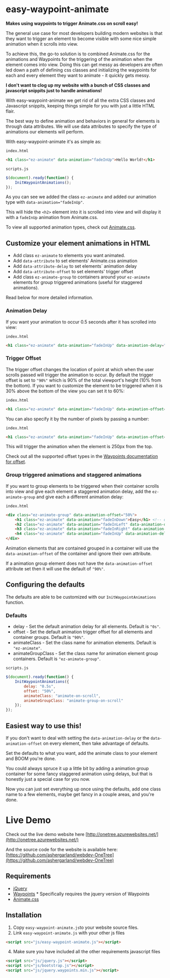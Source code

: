 # easy-waypoint-animate

**Makes using waypoints to trigger Animate.css on scroll easy!**

The general use case for most developers building modern websites is that they want to trigger an element to become visible with some nice simple animation when it scrolls into view.

To achieve this, the go-to solution is to combined Animate.css for the animations and Waypoints for the triggering of the animation when the element comes into view.
Doing this can get messy as developers are often led down a path of defining css classes and initializing the waypoints for each and every element they want to animate - it quickly gets messy.

**I don't want to clog up my website with a bunch of CSS classes and javascript snippits just to handle animations!**

With easy-waypoint-animate we get rid of all the extra CSS classes and Javascript snippits, keeping things simple for you with just a little HTML flair.

The best way to define animation and behaviors in general for elements is through data attributes. We will use data attributes to specify the type of animations our elements will perform.

With easy-waypoint-animate it's as simple as:

`index.html`
```html
<h1 class="ez-animate" data-animation="fadeInUp">Hello World!</h1>
```

`scripts.js`
```javascript
$(document).ready(function() {
    InitWaypointAnimations();
});
```

As you can see we added the class `ez-animate` and added our animation type with `data-animation="fadeInUp"`.

This will hide the `<h2>` element into it is scrolled into view and will display it with a `fadeInUp` animation from Animate.css.

To view all supported animation types, check out [Animate.css](https://daneden.github.io/animate.css/).

## Customize your element animations in HTML

* Add class `ez-animate` to elements you want animated.
* Add `data-attribute` to set elements' Animate.css animation
* Add `data-attribute-delay` to set elements` animation delay
* Add `data-attribute-offset` to set elements' trigger offset
* Add class `ez-animate-group` to containers around your `ez-animate` elements for group triggered animations (useful for staggered animations).

Read below for more detailed information.

### Animation Delay 

If you want your animation to occur 0.5 seconds after it has scrolled into view:

`index.html`
```html
<h1 class="ez-animate" data-animation="fadeInUp" data-animation-delay="0.5s">Hello World!</h1>
```
### Trigger Offset

The trigger offset changes the location of point at which when the user scrolls passed will trigger the animation to occur. 
By default the trigger offset is set to `"90%"` which is 90% of the total viewport's height (10% from the bottom).
If you want to customize the element to be triggered when it is 30% above the bottom of the view you can set it to 60%:

`index.html`
```html
<h1 class="ez-animate" data-animation="fadeInUp" data-animation-offset="60%">Hello World!</h1>
```

You can also specify it by the number of pixels by passing a number:

`index.html`
```html
<h1 class="ez-animate" data-animation="fadeInUp" data-animation-offset=250>Hello World!</h1>
```

This will trigger the animation when the element is 250px from the top.

Check out all the supported offset types in the [Waypoints documentation for offset](http://imakewebthings.com/waypoints/api/offset-option/).

### Group triggered animations and staggered animations

If you want to group elements to be triggered when their container scrolls into view and give each element a staggered animation delay, add the `ez-animate-group` and give each a different animation delay:

`index.html`
```html
<div class="ez-animate-group" data-animation-offset="50%">
    <h1 class="ez-animate" data-animation="fadeInDown">Easy</h1> <!-- default delay is 0s -->
    <h2 class="ez-animate" data-animation="fadeInLeft" data-animation-delay="0.3s">Waypoint</h1>
    <h3 class="ez-animate" data-animation="fadeInRight" data-animation-delay="0.6s">Animate</h1>
    <h4 class="ez-animate" data-animation="fadeInUp" data-animation-delay="0.9s">css</h1>
</div>
```

Animation elements that are contained grouped in a container will use the `data-animation-offset` of the container and ignore their own attribute. 

If a animation group element does not have the `data-animation-offset` attribute set then it will use the default of `"90%"`.

## Configuring the defaults

The defaults are able to be customized with our `InitWaypointAnimations` function.

### Defaults

* delay - Set the default animation delay for all elements. Default is `"0s"`.
* offset - Set the default animation trigger offset for all elements and container groups. Default is `"90%"`.
* animateClass - Set the class name for animation elements. Default is `"ez-animate"`.
* animateGroupClass - Set the class name for animation element group containers. Default is `"ez-animate-group"`.

`scripts.js`
```javascript
$(document).ready(function() {
    InitWaypointAnimations({
        delay: "0.5s",
        offset: "50%",
        animateClass: "animate-on-scroll",
        animateGroupClass: "animate-group-on-scroll"
    });
});
```

## Easiest way to use this!

If you don't want to deal with setting the `data-animation-delay` or the `data-animation-offset` on every element, then take advantage of defaults.

Set the defaults to what you want, add the animate class to your element and BOOM you're done.

You could always spruce it up a little bit by adding a animation group container for some fancy staggered animation using delays, but that is honestly just a special case for you now. 

Now you can just set everything up once using the defaults, add one class name to a few elements, maybe get fancy in a couple areas, and you're done.

# Live Demo

Check out the live demo website here [http://onetree.azurewebsites.net/](http://onetree.azurewebsites.net/)

And the source code for the website is available here: [https://github.com/ashergarland/webdev-OneTree](https://github.com/ashergarland/webdev-OneTree)

## Requirements

- [jQuery](https://jquery.com/)
- [Waypoints](http://imakewebthings.com/waypoints/) * Specifically requires the jquery version of Waypoints
- [Animate.css](https://daneden.github.io/animate.css/)

## Installation
1. Copy `easy-waypoint-animate.js`to your website source files.
3. Link `easy-waypoint-animate.js` with your other js files
```html
<script src="js/easy-waypoint-animate.js"></script>
```
4. Make sure you have included all the other requirements javascript files
```html
<script src="js/jquery.js"></script>
<script src="js/bootstrap.js"></script>
<script src="js/jquery.waypoints.min.js"></script>
```

